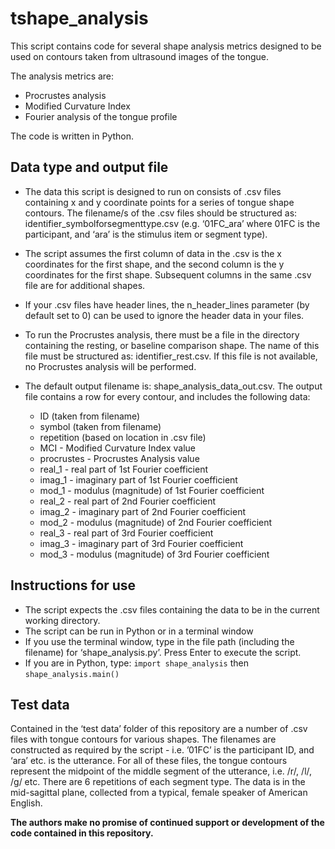 # tshape_analysis

This script contains code for several shape analysis metrics designed to be used on contours taken from ultrasound images of the tongue.

The analysis metrics are:

* Procrustes analysis
* Modified Curvature Index
* Fourier analysis of the tongue profile

The code is written in Python. 

## Data type and output file

* The data this script is designed to run on consists of .csv files containing x and y coordinate points for a series of tongue shape contours. The filename/s of the .csv files should be structured as: identifier_symbolforsegmenttype.csv (e.g. ‘01FC_ara’ where 01FC is the participant, and ‘ara’ is the stimulus item or segment type).

* The script assumes the first column of data in the .csv is the x coordinates for the first shape, and the second column is the y coordinates for the first shape. Subsequent columns in the same .csv file are for additional shapes.

* If your .csv files have header lines, the n_header_lines parameter (by default set to 0) can be used to ignore the header data in your files.

* To run the Procrustes analysis, there must be a file in the directory containing the resting, or baseline comparison shape. The name of this file must be structured as: identifier_rest.csv. If this file is not available, no Procrustes analysis will be performed.

* The default output filename is: shape_analysis_data_out.csv. The output file contains a row for every contour, and includes the following data: 
  * ID (taken from filename) 
  * symbol (taken from filename)
  * repetition (based on location in .csv file)
  * MCI - Modified Curvature Index value
  * procrustes - Procrustes Analysis value
  * real_1 - real part of 1st Fourier coefficient
  * imag_1 - imaginary part of 1st Fourier coefficient 
  * mod_1 - modulus (magnitude) of 1st Fourier coefficient 
  * real_2 - real part of 2nd Fourier coefficient
  * imag_2 - imaginary part of 2nd Fourier coefficient 
  * mod_2 - modulus (magnitude) of 2nd Fourier coefficient 
  * real_3 - real part of 3rd Fourier coefficient
  * imag_3 - imaginary part of 3rd Fourier coefficient 
  * mod_3 - modulus (magnitude) of 3rd Fourier coefficient

## Instructions for use

* The script expects the .csv files containing the data to be in the current working directory.
* The script can be run in Python or in a terminal window 
* If you use the terminal window, type in the file path (including the filename) for ‘shape_analysis.py’. Press Enter to execute the script.
* If you are in Python, type: `import shape_analysis` then `shape_analysis.main()`

## Test data

Contained in the ‘test data’ folder of this repository are a number of .csv files with tongue contours for various shapes. The filenames are constructed as required by the script - i.e. ’01FC’ is the participant ID, and ‘ara’ etc. is the utterance. For all of these files, the tongue contours represent the midpoint of the middle segment of the utterance, i.e. /r/, /l/, /g/ etc. There are 6 repetitions of each segment type. The data is in the mid-sagittal plane, collected from a typical, female speaker of American English.


**The authors make no promise of continued support or development of the code contained in this repository.**
